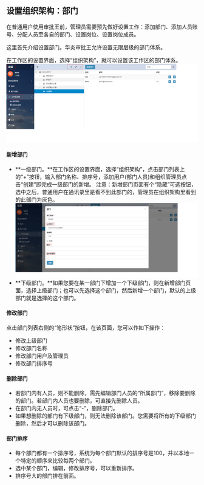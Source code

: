 ## 设置组织架构：部门

在普通用户使用审批王前，管理员需要预先做好设置工作：添加部门、添加人员账号、分配人员至各自的部门、设置岗位、设置岗位成员。

这里首先介绍设置部门。华炎审批王允许设置无限层级的部门体系。

在工作区的设置界面，选择“组织架构”，就可以设置该工作区的部门体系。
![](images/部门1.png)
#### 新增部门

- **一级部门。**在工作区的设置界面，选择“组织架构”，点击部门列表上的“+”按钮，输入部门名称、排序号，添加用户(部门人员)和组织管理员点击“创建”即完成一级部门的新增。
   注意：新增部门页面有个“隐藏”可选按钮，选中之后，普通用户在通讯录里是看不到此部门的，管理员在组织架构里看到的此部门为灰色。
![](images/部门2.png)
- **下级部门。**如果您要在某一部门下增加一个下级部门，则在新增部门页面，选择上级部门；也可以先选择这个部门，然后新增一个部门，默认的上级部门就是选择的这个部门。

#### 修改部门

点击部门列表右侧的“笔形状”按钮，在该页面，您可以作如下操作：

- 修改上级部门
- 修改部门名称
- 修改部门用户及管理员
- 修改部门排序号

#### 删除部门

- 若部门内有人员，则不能删除，需先编辑部门人员的“所属部门”，移除要删除的部门。若部门内人员也要删除，可直接先删除人员。
- 在部门内无人员时，可点击“-”，删除部门。
- 如果想删除的部门有下级部门，则无法删除该部门。您需要将所有的下级部门删除，然后才可以删除该部门。

#### 部门排序

- 每个部门都有一个排序号，系统为每个部门默认的排序号是100，并以本地一个特定的顺序来比较每两个部门。
- 选中某个部门，编辑，修改排序号，可以重新排序。
- 排序号大的部门排在前面。